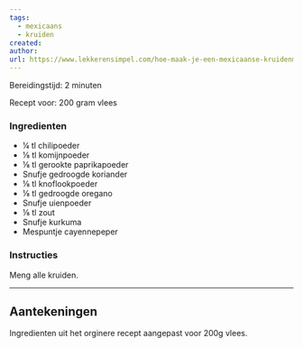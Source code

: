 ```yaml
---
tags:
  - mexicaans
  - kruiden
created: 
author: 
url: https://www.lekkerensimpel.com/hoe-maak-je-een-mexicaanse-kruidenmix/
---
```

Bereidingstijd: 2 minuten

Recept voor: 200 gram vlees

### Ingredienten

- ¼ tl chilipoeder
- ⅛ tl komijnpoeder
- ⅛ tl gerookte paprikapoeder
- Snufje gedroogde koriander
- ⅛ tl knoflookpoeder
- ⅛ tl gedroogde oregano
- Snufje uienpoeder
- ⅛ tl zout
- Snufje kurkuma
- Mespuntje cayennepeper

### Instructies

Meng alle kruiden.

-----

## Aantekeningen

Ingredienten uit het orginere recept aangepast voor 200g vlees.